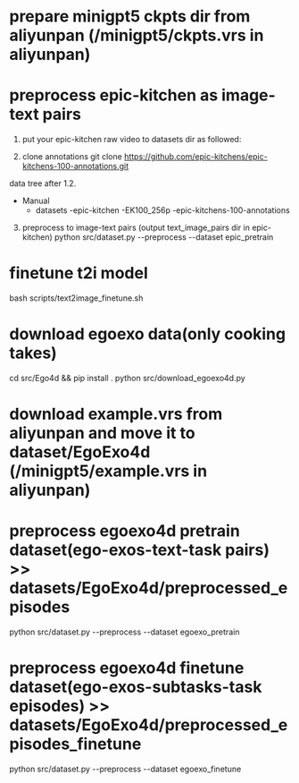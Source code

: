 # prepare minigpt5 ckpts dir from aliyunpan (/minigpt5/ckpts.vrs in aliyunpan)

# preprocess epic-kitchen as image-text pairs

1. put your epic-kitchen raw video to datasets dir as followed:

2. clone annotations 
git clone https://github.com/epic-kitchens/epic-kitchens-100-annotations.git

data tree after 1.2.
- Manual
    - datasets
        -epic-kitchen
            -EK100_256p
            -epic-kitchens-100-annotations

3. preprocess to image-text pairs (output text_image_pairs dir in epic-kitchen)
python src/dataset.py --preprocess --dataset epic_pretrain

# finetune t2i model
bash scripts/text2image_finetune.sh

# download egoexo data(only cooking takes)
cd src/Ego4d && pip install .
python src/download_egoexo4d.py

# download example.vrs from aliyunpan and move it to dataset/EgoExo4d (/minigpt5/example.vrs in aliyunpan)

# preprocess egoexo4d pretrain dataset(ego-exos-text-task pairs)  >> datasets/EgoExo4d/preprocessed_episodes
python src/dataset.py --preprocess --dataset egoexo_pretrain

# preprocess egoexo4d finetune dataset(ego-exos-subtasks-task episodes) >> datasets/EgoExo4d/preprocessed_episodes_finetune
python src/dataset.py --preprocess --dataset egoexo_finetune